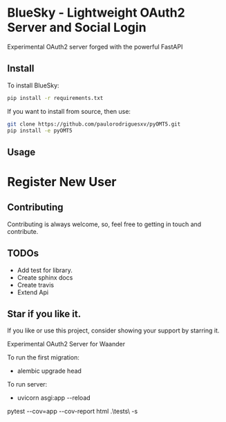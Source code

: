 BlueSky - Lightweight OAuth2 Server and Social Login
=====================================================

Experimental OAuth2 server forged with the powerful FastAPI


Install
---------
To install BlueSky:
```bash
pip install -r requirements.txt 
```

If you want to install from source, then use:
```bash
git clone https://github.com/paulorodriguesxv/pyOMT5.git
pip install -e pyOMT5
```

Usage
-------

Register New User
=====================


Contributing
-------------
Contributing is always welcome, so, feel free to getting in touch and contribute.

TODOs
-------------
-   Add test for library.
-   Create sphinx docs
-   Create travis
-   Extend Api
  
Star if you like it.
---------------------
If you like or use this project, consider showing your support by starring it.

Experimental OAuth2 Server for Waander

To run the first migration:
- alembic upgrade head

To run server:
 - uvicorn asgi:app --reload

pytest --cov=app  --cov-report html .\tests\ -s 